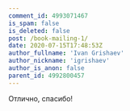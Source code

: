 ```yaml
---
comment_id: 4993071467
is_spam: false
is_deleted: false
post: /book-mailing-1/
date: 2020-07-15T17:48:53Z
author_fullname: 'Ivan Grishaev'
author_nickname: 'igrishaev'
author_is_anon: false
parent_id: 4992800457
---
```


<p>Отлично, спасибо!</p>
